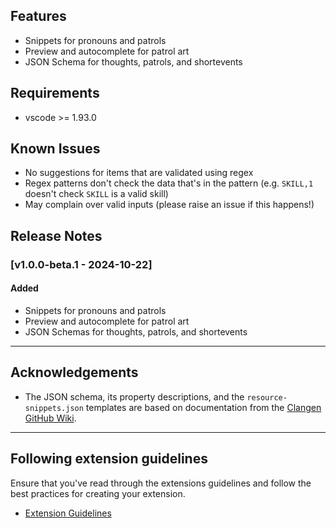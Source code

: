 ## Features
* Snippets for pronouns and patrols
* Preview and autocomplete for patrol art
* JSON Schema for thoughts, patrols, and shortevents

## Requirements
* vscode >= 1.93.0

## Known Issues
* No suggestions for items that are validated using regex
* Regex patterns don't check the data that's in the pattern (e.g. `SKILL,1` doesn't check `SKILL` is a valid skill)
* May complain over valid inputs (please raise an issue if this happens!)

## Release Notes
### [v1.0.0-beta.1 - 2024-10-22]
#### Added
* Snippets for pronouns and patrols
* Preview and autocomplete for patrol art
* JSON Schemas for thoughts, patrols, and shortevents

---
## Acknowledgements
* The JSON schema, its property descriptions, and the `resource-snippets.json` templates are based on documentation from the [Clangen GitHub Wiki](https://github.com/ClanGenOfficial/clangen/wiki).

---
## Following extension guidelines

Ensure that you've read through the extensions guidelines and follow the best practices for creating your extension.

* [Extension Guidelines](https://code.visualstudio.com/api/references/extension-guidelines)
